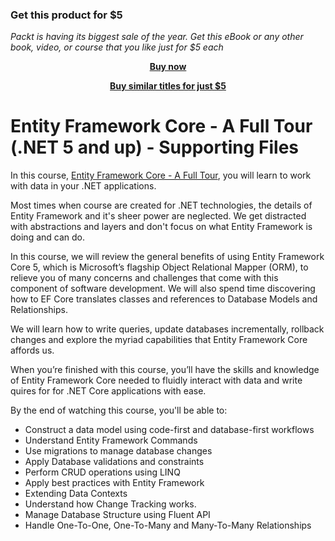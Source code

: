 
### Get this product for $5

<i>Packt is having its biggest sale of the year. Get this eBook or any other book, video, or course that you like just for $5 each</i>


<b><p align='center'>[Buy now](https://packt.link/9781803242231)</p></b>


<b><p align='center'>[Buy similar titles for just $5](https://subscription.packtpub.com/search)</p></b>


# Entity Framework Core - A Full Tour (.NET 5 and up) - Supporting Files

In this course, [Entity Framework Core - A Full Tour](https://www.packtpub.com/product/entity-framework-core-a-full-tour-net-5-and-up/9781803242231), you will learn to work with data in your .NET applications. 

Most times when course are created for .NET technologies, the details of Entity Framework and it's sheer power are neglected. We get distracted with abstractions and layers and don't focus on what Entity Framework is doing and can do. 

In this course, we will review the general benefits of using Entity Framework Core 5, which is Microsoft’s flagship Object Relational Mapper (ORM), to relieve you of many concerns and challenges that come with this component of software development. We will also spend time discovering how to EF Core translates classes and references to Database Models and Relationships. 

We will learn how to write queries, update databases incrementally, rollback changes and explore the myriad capabilities that Entity Framework Core affords us. 

When you’re finished with this course, you’ll have the skills and knowledge of Entity Framework Core needed to fluidly interact with data and write quires for for .NET Core applications with ease. 

By the end of watching this course, you'll be able to:
<ul>
  <li>Construct a data model using code-first and database-first workflows</li>
  <li>Understand Entity Framework Commands</li>
  <li>Use migrations to manage database changes</li>
  <li>Apply Database validations and constraints </li>
  <li>Perform CRUD operations using LINQ</li>
  <li>Apply best practices with Entity Framework</li>
  <li>Extending Data Contexts</li>
  <li>Understand how Change Tracking works.</li>
  <li>Manage Database Structure using Fluent API</li>
  <li>Handle One-To-One, One-To-Many and Many-To-Many Relationships</li>
</ul>











